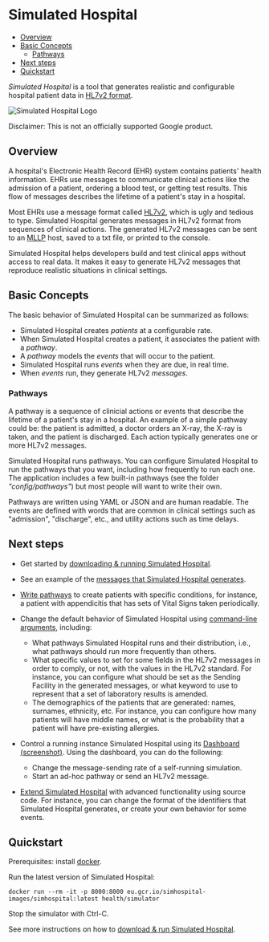 # Simulated Hospital



-   [Overview](#overview)
-   [Basic Concepts](#basic-concepts)
    *   [Pathways](#pathways)
-   [Next steps](#next-steps)
-   [Quickstart](#quickstart)

*Simulated Hospital* is a tool that generates realistic and configurable
hospital patient data in
[HL7v2 format](https://www.hl7.org/implement/standards/product_brief.cfm?product_id=185).

![Simulated Hospital Logo](./docs/images/simhospital_small.png)

Disclaimer: This is not an officially supported Google product.

## Overview

A hospital's Electronic Health Record (EHR) system contains patients' health
information. EHRs use messages to communicate clinical actions like the
admission of a patient, ordering a blood test, or getting test results. This
flow of messages describes the lifetime of a patient's stay in a hospital.

Most EHRs use a message format called
[HL7v2](https://www.hl7.org/implement/standards/product_brief.cfm?product_id=185),
which is ugly and tedious to type. Simulated Hospital generates messages in
HL7v2 format from sequences of clinical actions. The generated HL7v2 messages
can be sent to an
[MLLP](https://www.hl7.org/implement/standards/product_brief.cfm?product_id=55)
host, saved to a txt file, or printed to the console.

Simulated Hospital helps developers build and test clinical apps without access
to real data. It makes it easy to generate HL7v2 messages that reproduce
realistic situations in clinical settings.

## Basic Concepts

The basic behavior of Simulated Hospital can be summarized as follows:

*   Simulated Hospital creates *patients* at a configurable rate.
*   When Simulated Hospital creates a patient, it associates the patient with a
    *pathway*.
*   A *pathway* models the *events* that will occur to the patient.
*   Simulated Hospital runs *events* when they are due, in real time.
*   When *events* run, they generate HL7v2 *messages*.

### Pathways

A pathway is a sequence of clinicial actions or events that describe the
lifetime of a patient's stay in a hospital. An example of a simple pathway could
be: the patient is admitted, a doctor orders an X-ray, the X-ray is taken, and
the patient is discharged. Each action typically generates one or more HL7v2
messages.

Simulated Hospital runs pathways. You can configure Simulated Hospital to run
the pathways that you want, including how frequently to run each one. The
application includes a few built-in pathways (see the folder
_"config/pathways"_) but most people will want to write their own.

Pathways are written using YAML or JSON and are human readable. The events are
defined with words that are common in clinical settings such as "admission",
"discharge", etc., and utility actions such as time delays.

## Next steps

*   Get started by [downloading & running Simulated Hospital](./docs/get-started.md).

*   See an example of the
    [messages that Simulated Hospital generates](./docs/sample.md).

*   [Write pathways](./docs/write-pathways.md) to create patients with specific
    conditions, for instance, a patient with appendicitis that has sets of Vital
    Signs taken periodically.

*   Change the default behavior of Simulated Hospital using
    [command-line arguments](./docs/arguments.md), including:

    *   What pathways Simulated Hospital runs and their distribution, i.e., what
        pathways should run more frequently than others.
    *   What specific values to set for some fields in the HL7v2 messages in
        order to comply, or not, with the values in the HL7v2 standard. For
        instance, you can configure what should be set as the Sending Facility
        in the generated messages, or what keyword to use to represent that a
        set of laboratory results is amended.
    *   The demographics of the patients that are generated: names, surnames,
        ethnicity, etc. For instance, you can configure how many patients will
        have middle names, or what is the probability that a patient will have
        pre-existing allergies.

*   Control a running instance Simulated Hospital using its
    [Dashboard](./docs/dashboard.md) [(screenshot)](./docs/images/control-panel.png).
    Using the dashboard, you can do the following:

    *   Change the message-sending rate of a self-running simulation.
    *   Start an ad-hoc pathway or send an HL7v2 message.

*   [Extend Simulated Hospital](./docs/extend-sh.md) with advanced functionality
    using source code. For instance, you can change the format of the
    identifiers that Simulated Hospital generates, or create your own behavior
    for some events.

## Quickstart

Prerequisites: install [docker](https://www.docker.com/).

Run the latest version of Simulated Hospital:

```shell
docker run --rm -it -p 8000:8000 eu.gcr.io/simhospital-images/simhospital:latest health/simulator
```

Stop the simulator with Ctrl-C.

See more instructions on how to
[download & run Simulated Hospital](./docs/get-started.md).
